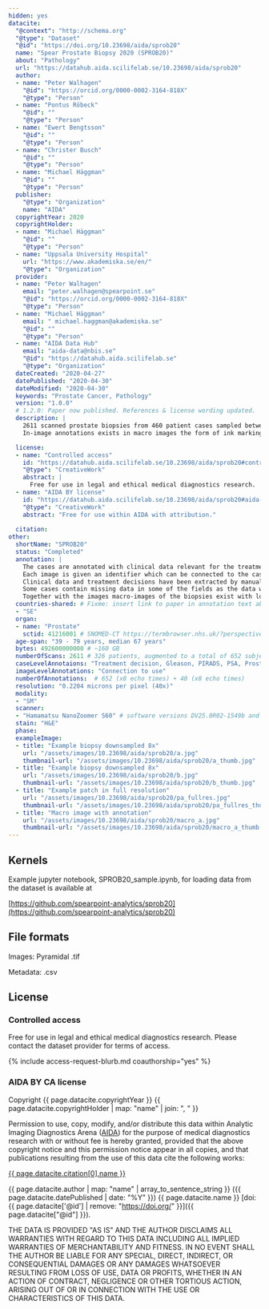 ```yaml
---
hidden: yes
datacite:
  "@context": "http://schema.org"
  "@type": "Dataset"
  "@id": "https://doi.org/10.23698/aida/sprob20"
  name: "Spear Prostate Biopsy 2020 (SPROB20)"
  about: "Pathology"
  url: "https://datahub.aida.scilifelab.se/10.23698/aida/sprob20"
  author:
  - name: "Peter Walhagen"
    "@id": "https://orcid.org/0000-0002-3164-818X"
    "@type": "Person"
  - name: "Pontus Röbeck"
    "@id": ""
    "@type": "Person"
  - name: "Ewert Bengtsson"
    "@id": ""
    "@type": "Person"
  - name: "Christer Busch"
    "@id": ""
    "@type": "Person"
  - name: "Michael Häggman"
    "@id": ""
    "@type": "Person"
  publisher:
    "@type": "Organization"
    name: "AIDA"
  copyrightYear: 2020
  copyrightHolder:
  - name: "Michael Häggman"
    "@id": ""
    "@type": "Person"
  - name: "Uppsala University Hospital"
    url: "https://www.akademiska.se/en/"
    "@type": "Organization"
  provider:
  - name: "Peter Walhagen"
    email: "peter.walhagen@spearpoint.se"
    "@id": "https://orcid.org/0000-0002-3164-818X"
    "@type": "Person"
  - name: "Michael Häggman"
    email: " michael.haggman@akademiska.se"
    "@id": ""
    "@type": "Person"
  - name: "AIDA Data Hub"
    email: "aida-data@nbis.se"
    "@id": "https://datahub.aida.scilifelab.se"
    "@type": "Organization"
  dateCreated: "2020-04-27"
  datePublished: "2020-04-30"
  dateModified: "2020-04-30"
  keywords: "Prostate Cancer, Pathology"
  version: "1.0.0"
  # 1.2.0: Paper now published. References & license wording updated.
  description: |
    2611 scanned prostate biopsies from 460 patient cases sampled between 2015 and 2018. Annotation of clinical metadata and treatment decisions made in connection with biopsy sampling exist on case-level. Roughly 35% of the biopsies contain cancer.
    In-image annotations exists in macro images the form of ink markings from the clinical workflow.

  license:
  - name: "Controlled access"
    id: "https://datahub.aida.scilifelab.se/10.23698/aida/sprob20#controlled-access"
    "@type": "CreativeWork"
    abstract: |
      Free for use in legal and ethical medical diagnostics research.
  - name: "AIDA BY license"
    id: "https://datahub.aida.scilifelab.se/10.23698/aida/sprob20#aida-by-ca-license"
    "@type": "CreativeWork"
    abstract: "Free for use within AIDA with attribution."
  
  citation:
other:
  shortName: "SPROB20"
  status: "Completed"
  annotation: |
    The cases are annotated with clinical data relevant for the treatment decision and the following treatment decision made in conjunction with the biopsy sampling.
    Each image is given an identifier which can be connected to the case by the case mapping file.
    Clinical data and treatment decisions have been extracted by manual medical records search. The information about treatment is what has been noted in conjunction with the diagnosis. 
    Some cases contain missing data in some of the fields as the data wasn’t available. Some of the biopsies are resliced versions of another biopsy belonging to the same case. 
    Together with the images macro-images of the biopsies exist with localized annotation of gleason grade and cancer detection as provided in the clinical workflow.
  countries-shared: # Fixme: insert link to paper in annotation text above when published.
  - "SE"
  organ:
  - name: "Prostate"
    sctid: 41216001 # SNOMED-CT https://termbrowser.nhs.uk/?perspective=full&conceptId1=%s
  age-span: "39 - 79 years, median 67 years"
  bytes: 492600000000 # ~160 GB
  numberOfScans: 2611 # 326 patients, augmented to a total of 652 subjects (x8 echo times) for train/validation dataset. 40 additional patients for a test dataset (x8 echo times).
  caseLevelAnnotaions: "Treatment decision, Gleason, PIRADS, PSA, Prostate volume, clinical T-stage"
  imageLevelAnnotations: "Connection to use"
  numberOfAnnotations:  # 652 (x8 echo times) + 40 (x8 echo times)
  resolution: "0.2204 microns per pixel (40x)"
  modality:
  - "SM"
  scanner:
  - "Hamamatsu NanoZoomer S60" # software versions DV25.0R02-1549b and DV26.0R03-1831b
  stain: "H&E"
  phase:
  exampleImage:
  - title: "Example biopsy downsampled 8x"
    url: "/assets/images/10.23698/aida/sprob20/a.jpg"
    thumbnail-url: "/assets/images/10.23698/aida/sprob20/a_thumb.jpg"
  - title: "Example biopsy downsampled 8x"
    url: "/assets/images/10.23698/aida/sprob20/b.jpg"
    thumbnail-url: "/assets/images/10.23698/aida/sprob20/b_thumb.jpg"
  - title: "Example patch in full resolution"
    url: "/assets/images/10.23698/aida/sprob20/pa_fullres.jpg"
    thumbnail-url: "/assets/images/10.23698/aida/sprob20/pa_fullres_thumb.jpg"
  - title: "Macro image with annotation"
    url: "/assets/images/10.23698/aida/sprob20/macro_a.jpg"
    thumbnail-url: "/assets/images/10.23698/aida/sprob20/macro_a_thumb.jpg"
---
```

## Kernels
Example jupyter notebook, SPROB20_sample.ipynb, for loading data from the dataset is available at

[https://github.com/spearpoint-analytics/sprob20](https://github.com/spearpoint-analytics/sprob20)

## File formats

Images: Pyramidal .tif

Metadata: .csv

## License
### Controlled access
Free for use in legal and ethical medical diagnostics research.
Please contact the dataset provider for terms of access.

{% include access-request-blurb.md coauthorship="yes" %}

### AIDA BY CA license
Copyright
{{ page.datacite.copyrightYear }}
{{ page.datacite.copyrightHolder | map: "name" |  join: ", " }}

Permission to use, copy, modify, and/or distribute this data within Analytic
Imaging Diagnostics Arena ([AIDA](https://medtech4health.se/aida)) for the
purpose of medical diagnostics research with or without fee is hereby granted,
provided that the above copyright notice and this permission notice appear in
all copies, and that publications resulting from the use of this data cite the
following works:

[{{ page.datacite.citation[0].name }}]({{page.datacite.citation[0]["@id"]}})

{{ page.datacite.author | map: "name" | array_to_sentence_string }}
({{ page.datacite.datePublished | date: "%Y" }})
{{ page.datacite.name }}
[doi:{{ page.datacite['@id'] | remove: "https://doi.org/" }}]({{ page.datacite["@id"] }}).

THE DATA IS PROVIDED "AS IS" AND THE AUTHOR DISCLAIMS ALL WARRANTIES WITH REGARD
TO THIS DATA INCLUDING ALL IMPLIED WARRANTIES OF MERCHANTABILITY AND FITNESS. IN
NO EVENT SHALL THE AUTHOR BE LIABLE FOR ANY SPECIAL, DIRECT, INDIRECT, OR
CONSEQUENTIAL DAMAGES OR ANY DAMAGES WHATSOEVER RESULTING FROM LOSS OF USE, DATA
OR PROFITS, WHETHER IN AN ACTION OF CONTRACT, NEGLIGENCE OR OTHER TORTIOUS
ACTION, ARISING OUT OF OR IN CONNECTION WITH THE USE OR CHARACTERISTICS OF THIS
DATA.

